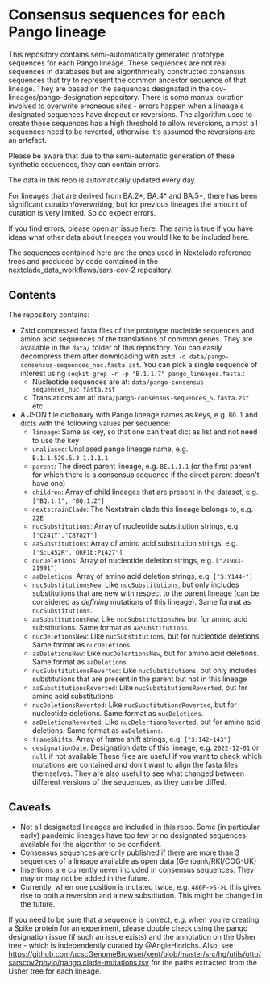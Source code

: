 # Consensus sequences for each Pango lineage

This repository contains semi-automatically generated prototype sequences for each Pango lineage. These sequences are not real sequences in databases but are algorithmically constructed consensus sequences that try to represent the common ancestor sequence of that lineage. They are based on the sequences designated in the cov-lineages/pango-designation repository. There is some manual curation involved to overwrite erroneous sites - errors happen when a lineage's designated sequences have dropout or reversions. The algorithm used to create these sequences has a high threshold to allow reversions, almost all sequences need to be reverted, otherwise it's assumed the reversions are an artefact.

Please be aware that due to the semi-automatic generation of these synthetic sequences, they can contain errors.

The data in this repo is automatically updated every day.

For lineages that are derived from BA.2*, BA.4* and BA.5*, there has been significant curation/overwriting, but for previous lineages the amount of curation is very limited. So do expect errors.

If you find errors, please open an issue here. The same is true if you have ideas what other data about lineages you would like to be included here.

The sequences contained here are the ones used in Nextclade reference trees and produced by code contained in the nextclade_data_workflows/sars-cov-2 repository.

## Contents

The repository contains:

- Zstd compressed fasta files of the prototype nucletide sequences and amino acid sequences of the translations of common genes. They are available in the `data/` folder of this repository. You can easily decompress them after downloading with `zstd -d data/pango-consensus-sequences_nuc.fasta.zst`. You can pick a single sequence of interest using `seqkit grep -r -p "B.1.1.7" pango_lineages.fasta`.:
  - Nucleotide sequences are at: `data/pango-consensus-sequences_nuc.fasta.zst`
  - Translations are at: `data/pango-consensus-sequences_S.fasta.zst` etc.
- A JSON file dictionary with Pango lineage names as keys, e.g. `BQ.1` and dicts with the following values per sequence:
  - `lineage`: Same as key, so that one can treat dict as list and not need to use the key
  - `unaliased`: Unaliased pango lineage name, e.g. `B.1.1.529.5.3.1.1.1.1`
  - `parent`: The direct parent lineage, e.g. `BE.1.1.1` (or the first parent for which there is a consensus sequence if the direct parent doesn't have one)
  - `children`: Array of child lineages that are present in the dataset, e.g. `["BQ.1.1", "BQ.1.2"]`
  - `nextstrainClade`: The Nextstrain clade this lineage belongs to, e.g. `22E`
  - `nucSubstitutions`: Array of nucleotide substitution strings, e.g. `["C241T","C8782T"]`
  - `aaSubstitutions`: Array of amino acid substitution strings, e.g. `["S:L452R", ORF1b:P1427"]`
  - `nucDeletions`: Array of nucleotide deletion strings, e.g. `["21983-21991"]`
  - `aaDeletions`: Array of amino acid deletion strings, e.g. `["S:Y144-"]`
  - `nucSubstitutionsNew`: Like `nucSubstitutions`, but only includes substitutions that are new with respect to the parent lineage (can be considered as _defining_ mutations of this lineage). Same format as `nucSubstitutions`.
  - `aaSubstitutionsNew`: Like `nucSubstitutionsNew` but for amino acid substitutions. Same format as `aaSubstitutions`.
  - `nucDeletionsNew`: Like `nucSubstitutions`, but for nucleotide deletions. Same format as `nucDeletions`.
  - `aaDeletionsNew`: Like `nucDelertionsNew`, but for amino acid deletions. Same format as `aaDeletions`.
  - `nucSubstitutionsReverted`: Like `nucSubstitutions`, but only includes substitutions that are present in the parent but not in this lineage
  - `aaSubstitutionsReverted`: Like `nucSubstitutionsReverted`, but for amino acid substitutions
  - `nucDeletionsReverted`: Like `nucSubstitutionsReverted`, but for nucleotide deletions. Same format as `nucDeletions`.
  - `aaDeletionsReverted`: Like `nucDelertionsReverted`, but for amino acid deletions. Same format as `aaDeletions`.
  - `frameShifts`: Array of frame shift strings, e.g. `["S:142-143"]`
  - `designationDate`: Designation date of this lineage, e.g. `2022-12-01` or `null` if not available
  These files are useful if you want to check which mutations are contained and don't want to align the fasta files themselves. They are also useful to see what changed between different versions of the sequences, as they can be diffed.

## Caveats

- Not all designated lineages are included in this repo. Some (in particular early) pandemic lineages have too few or no designated sequences available for the algorithm to be confident.
- Consensus sequences are only published if there are more than 3 sequences of a lineage available as open data (Genbank/RKI/COG-UK)
- Insertions are currently never included in consensus sequences. They may or may not be added in the future.
- Currently, when one position is mutated twice, e.g. `486F->S->L` this gives rise to both a reversion and a new substitution. This might be changed in the future.

If you need to be sure that a sequence is correct, e.g. when you're creating a Spike protein for an experiment, please double check using the pango designation issue (if such an issue exists) and the annotation on the Usher tree - which is independently curated by @AngieHinrichs. Also, see <https://github.com/ucscGenomeBrowser/kent/blob/master/src/hg/utils/otto/sarscov2phylo/pango.clade-mutations.tsv> for the paths extracted from the Usher tree for each lineage.
